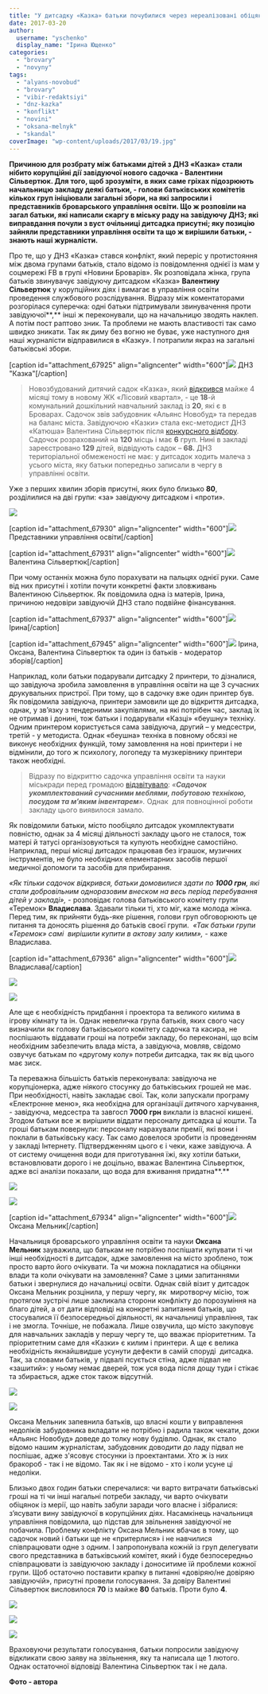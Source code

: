 ```yaml
---
title: "У дитсадку «Казка» батьки почубилися через нереалізовані обіцянки міськради та дефекти забудовника"
date: 2017-03-20
author: 
  username: "yschenko"
  display_name: "Ірина Ющенко"
categories: 
  - "brovary"
  - "novyny"
tags: 
  - "alyans-novobud"
  - "brovary"
  - "vibir-redaktsiyi"
  - "dnz-kazka"
  - "konflikt"
  - "novini"
  - "oksana-melnyk"
  - "skandal"
coverImage: "wp-content/uploads/2017/03/19.jpg"
---
```


**Причиною для розбрату між батьками дітей з ДНЗ «Казка» стали нібито корупційні дії завідуючої нового садочка - Валентини Сільвертюк. Для того, щоб зрозуміти, в яких саме гріхах підозрюють начальницю закладу деякі батьки, - голови батьківських комітетів кількох груп ініціювали загальні збори, на які запросили і представників броварського управління освіти. Що ж розповіли на загал батьки, які написали скаргу в міську раду на завідуючу ДНЗ; які виправдання почули з вуст очільниці дитсадка присутні; яку позицію зайняли представники управління освіти та що ж вирішили батьки, - знають наші журналісти.** 

Про те, що у ДНЗ «Казка» стався конфлікт, який переріс у протистояння між двома групами батьків, стало відомо із повідомлення однієї із мам у соцмережі FB в групі «Новини Броварів». Як розповідала жінка, група батьків звинувачує завідуючу дитсадком «Казка» **Валентину Сільвертюк** у корупційних діях і вимагає в управління освіти проведення службового розслідування. Відразу між коментаторами розгорілася суперечка: одні батьки підтримували звинувачення проти завідуючої**,** інші ж переконували, що на начальницю зводять наклеп. А потім пост раптово зник. Та проблеми не мають властивості так само швидко зникати. Так як диму без вогню не буває, уже наступного дня наші журналісти відправилися в «Казку». І потрапили якраз на загальні батьківські збори.

\[caption id="attachment\_67925" align="aligncenter" width="600"\][![](https://mpz.brovary.org/wp-content/uploads/2017/03/1-4.jpg)](https://mpz.brovary.org/wp-content/uploads/2017/03/1-4.jpg) ДНЗ "Казка"\[/caption\]

> Новозбудований дитячий садок «Казка», який [відкрився](https://mpz.brovary.org/v-brovarah-vidkryvsya-novyj-sadochok-kazka/) майже 4 місяці тому в новому ЖК «Лісовий квартал», - це **18**\-й комунальний дошкільний навчальний заклад із **20**, які є в Броварах. Садочок звів забудовник «Альянс Новобуд» та передав на баланс міста. Завідуючою «Казки» стала екс-методист ДНЗ «Катюша» Валентина Сільвертюк після [конкурсного відбору](https://mpz.brovary.org/vpershe-u-brovarah-vidbudetsya-konkurs-na-kerivnyka-dytyachogo-sadochku/). Садочок розрахований на **120** місць і має **6** груп. Нині в закладі зареєстровано **129** дітей, відвідують садок – **68\.** ДНЗ територіальної обмеженості не має: у дитсадок ходить малеча з усього міста, яку батьки попередньо записали в чергу в управлінні освіти.

Уже з перших хвилин зборів присутні, яких було близько **80**, розділилися на дві групи: «за» завідуючу дитсадком і «проти».

[![](https://mpz.brovary.org/wp-content/uploads/2017/03/5-3.jpg)](https://mpz.brovary.org/wp-content/uploads/2017/03/5-3.jpg)

\[caption id="attachment\_67930" align="aligncenter" width="600"\][![](https://mpz.brovary.org/wp-content/uploads/2017/03/6-1.jpg)](https://mpz.brovary.org/wp-content/uploads/2017/03/6-1.jpg) Представники управління освіти\[/caption\]

\[caption id="attachment\_67931" align="aligncenter" width="600"\][![](https://mpz.brovary.org/wp-content/uploads/2017/03/7-2.jpg)](https://mpz.brovary.org/wp-content/uploads/2017/03/7-2.jpg) Валентина Сільвертюк\[/caption\]

При чому останніх можна було порахувати на пальцях однієї руки. Саме від них присутні і хотіли почути конкретні факти зловживань Валентиною Сільвертюк. Як повідомила одна із матерів, Ірина, причиною недовіри завідуючій ДНЗ стало подвійне фінансування.

\[caption id="attachment\_67937" align="aligncenter" width="600"\][![](https://mpz.brovary.org/wp-content/uploads/2017/03/13-2.jpg)](https://mpz.brovary.org/wp-content/uploads/2017/03/13-2.jpg) Ірина\[/caption\]

\[caption id="attachment\_67945" align="aligncenter" width="600"\][![](https://mpz.brovary.org/wp-content/uploads/2017/03/21.jpg)](https://mpz.brovary.org/wp-content/uploads/2017/03/21.jpg) Ірина, Оксана, Валентина Сільвертюк та один із батьків - модератор зборів\[/caption\]

Наприклад, коли батьки подарували дитсадку 2 принтери, то дізналися, що завідуюча зробила замовлення в управління освіти на ще 3 сучасних друкувальних пристрої. При тому, що в садочку вже один принтер був. Як повідомила завідуюча, принтери замовили ще до відкриття дитсадка, однак, у зв’язку з тендерними закупівлями, на які потрібен час, заклад їх не отримав і донині, тож батьки і подарували «Казці» «беушну» техніку. Одним принтером користується сама завідуюча, другий – у медсестри, третій - у методиста. Однак «беушна» техніка в повному обсязі не виконує необхідних функцій, тому замовлення на нові принтери і не відмінили, до того ж психологу, логопеду та музкерівнику принтери також необхідні.

> Відразу по відкриттю садочка управління освіти та науки міськради перед громадою [відзвітувало](https://www.brovary-osvita.gov.ua/vidkryttya-doshkilnoho-navchalnoho-zakladu-kazka/): _«__Садочок укомплектований сучасними меблями, побутовою технікою, посудом та м’яким інвентарем__»._ Однак  для повноцінної роботи закладу цього виявилося замало.

Як повідомили батьки, місто пообіцяло дитсадок укомплектувати повністю, однак за 4 місяці діяльності закладу цього не сталося, тож матері й татусі організовуються та купують необхідне самостійно. Наприклад, перші місяці дитсадок працював без іграшок, музичних інструментів, не було необхідних елементарних засобів першої медичної допомоги та засобів для прибирання.

_«Як тільки садочок відкрився, батьки домовилися здати по **1000 грн**, які стали добровільним одноразовим внеском на весь період перебування дітей у закладі»,_ - розповідає голова батьківського комітету групи «Теремок» **Владислава**. Здавали тільки ті, хто міг, каже молода жінка. Перед тим, як прийняти будь-яке рішення, голови груп обговорюють це питання та доносять рішення до батьків своєї групи.  _«Так батьки групи «Теремок» самі  вирішили купити в актову залу килим»,_ - каже Владислава.

\[caption id="attachment\_67936" align="aligncenter" width="600"\][![](https://mpz.brovary.org/wp-content/uploads/2017/03/12-2.jpg)](https://mpz.brovary.org/wp-content/uploads/2017/03/12-2.jpg) Владислава\[/caption\]

[![](https://mpz.brovary.org/wp-content/uploads/2017/03/22.jpg)](https://mpz.brovary.org/wp-content/uploads/2017/03/22.jpg)

[![](https://mpz.brovary.org/wp-content/uploads/2017/03/18.jpg)](https://mpz.brovary.org/wp-content/uploads/2017/03/18.jpg)

Але ще є необхідність придбання і проектора та великого килима в ігрову кімнату та ін. Однак невеличка група батьків, яких свого часу визначили як голову батьківського комітету садочка та касира, не поспішають віддавати гроші на потреби закладу, бо переконані, що всім необхідним забезпечить влада міста, а завідуюча, мовляв, свідомо озвучує батькам по «другому колу» потреби дитсадка, так як від цього має зиск.

Та переважна більшість батьків переконувала: завідуюча не корупціонерка, адже ніякого стосунку до батьківських грошей не має. При необхідності, навіть закладає свої. Так, коли запускали програму «Електронне меню», яка необхідна для організації дитячого харчування, - завідуюча, медсестра та завгосп **7000 грн** виклали із власної кишені. Згодом батьки все ж вирішили віддати персоналу дитсадка ці кошти. Та гроші батькам повернули: персоналу нарахували премії, які вони і поклали в батьківську касу. Так само довелося зробити із проведенням у закладі Інтернету. Підтвердженням цього є і чеки, каже завідуюча. А от систему очищення води для приготування їжі, яку хотіли батьки, встановлювати дорого і не доцільно, вважає Валентина Сільвертюк, адже всі аналізи показали, що вода для вживання придатна**.**

[![](https://mpz.brovary.org/wp-content/uploads/2017/03/16-1.jpg)](https://mpz.brovary.org/wp-content/uploads/2017/03/16-1.jpg)

[![](https://mpz.brovary.org/wp-content/uploads/2017/03/14-1.jpg)](https://mpz.brovary.org/wp-content/uploads/2017/03/14-1.jpg)

\[caption id="attachment\_67934" align="aligncenter" width="600"\][![](https://mpz.brovary.org/wp-content/uploads/2017/03/10-1.jpg)](https://mpz.brovary.org/wp-content/uploads/2017/03/10-1.jpg) Оксана Мельник\[/caption\]

Начальниця броварського управління освіти та науки **Оксана Мельник** зауважила, що батькам не потрібно поспішати купувати ті чи інші необхідності в дитсадок, адже замовлення на місто зроблено, тож просто варто його очікувати. Та чи можна покладатися на обіцянки влади та коли очікувати на замовлення? Саме з цими запитаннями батьки і звернулися до начальниці освіти. Однак свій візит у дитсадок Оксана Мельник розцінила, у першу чергу, як  миротворчу місію, тож протягом зустрічі лише закликала сторони конфлікту до порозуміння на благо дітей, а от дати відповіді на конкретні запитання батьків, що стосувалися її безпосередньої діяльності, як начальниці управління, так і не змогла. Точніше, не побажала. Лише озвучила, що місто закуповує для навчальних закладів у першу чергу те, що вважає пріоритетним. Та пріоритетним саме для «Казки» є килим і принтери. А ще є велика необхідність якнайшвидше усунути дефекти в самій споруді  дитсадка. Так, за словами батьків, у підвалі псується стіна, адже підвал не «зашитий»: у ньому немає дверей, тож уся вода після дощу туди і стікає та збирається, адже сток також відсутній.

[![](https://mpz.brovary.org/wp-content/uploads/2017/03/20.jpg)](https://mpz.brovary.org/wp-content/uploads/2017/03/20.jpg)

[![](https://mpz.brovary.org/wp-content/uploads/2017/03/23.jpg)](https://mpz.brovary.org/wp-content/uploads/2017/03/23.jpg)

Оксана Мельник запевнила батьків, що власні кошти у виправлення недоліків забудовника вкладати не потрібно і радила також чекати, доки «Альянс Новобуд» доведе до толку нову будівлю. Однак, як стало відомо нашим журналістам, забудовник доводити до ладу підвал не поспішає, адже з'ясовує стосунки із проектантами. Хто ж із них бракороб - так і не відомо. Так як і не відомо - хто і коли усуне ці недоліки.

Близько двох годин батьки сперечалися: чи варто витрачати батьківські гроші на ті чи інші нагальні потреби закладу, чи варто очікувати обіцянок із мерії, що навіть забули заради чого власне і зібралися: з’ясувати вину завідуючої в корупційних діях. Насамкінець начальниця управління повідомила, що підстав для звільнення завідуючої не побачила. Проблему конфлікту Оксана Мельник вбачає в тому, що садочок новий і батьки ще не «притерлися» і не навчилися співпрацювати одне з одним. І запропонувала кожній із груп делегувати свого представника в батьківський комітет, який і буде безпосередньо співпрацювати із завідуючою закладу і доноситиме їй проблеми кожної групи. Щоб остаточно поставити крапку в питанні «довіряю/не довіряю завідуючій», присутні провели голосування. За довіру Валентині Сільвертюк висловилося **70** із майже **80** батьків. Проти було **4**.

[![](https://mpz.brovary.org/wp-content/uploads/2017/03/24.jpg)](https://mpz.brovary.org/wp-content/uploads/2017/03/24.jpg)

[![](https://mpz.brovary.org/wp-content/uploads/2017/03/25.jpg)](https://mpz.brovary.org/wp-content/uploads/2017/03/25.jpg)

[![](https://mpz.brovary.org/wp-content/uploads/2017/03/15-1.jpg)](https://mpz.brovary.org/wp-content/uploads/2017/03/15-1.jpg)

Враховуючи результати голосування, батьки попросили завідуючу відкликати свою заяву на звільнення, яку та написала ще 1 лютого. Однак остаточної відповіді Валентина Сільвертюк так і не дала.

**Фото - автора**
